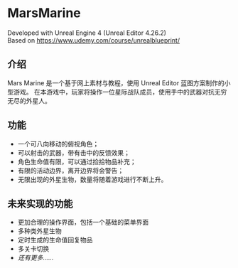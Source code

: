 # MarsMarine

Developed with Unreal Engine 4 (Unreal Editor 4.26.2)  
Based on https://www.udemy.com/course/unrealblueprint/

## 介绍
Mars Marine 是一个基于网上素材与教程，使用 Unreal Editor 蓝图方案制作的小型游戏。
在本游戏中，玩家将操作一位星际战队成员，使用手中的武器对抗无穷无尽的外星人。

## 功能
* 一个可八向移动的俯视角色；
* 可以射击的武器，带有击中的反馈效果；
* 角色生命值有限，可以通过捡拾物品补充；
* 有限的活动边界，离开边界将会警告；
* 无限出现的外星生物，数量将随着游戏进行不断上升。

## 未来实现的功能
* 更加合理的操作界面，包括一个基础的菜单界面
* 多种类外星生物
* 定时生成的生命值回复物品
* 多关卡切换
* *还有更多……*